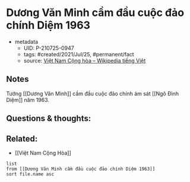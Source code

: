 # Dương Văn Minh cầm đầu cuộc đảo chính Diệm 1963

- metadata
	- UID: P-210725-0947
	- tags: #created/2021/Jul/25, #permanent/fact 
	- source: [Việt Nam Cộng hòa – Wikipedia tiếng Việt](https://vi.wikipedia.org/wiki/Vi%E1%BB%87t_Nam_C%E1%BB%99ng_h%C3%B2a)

## Notes
Tướng [[Dương Văn Minh]] cầm đầu cuộc đảo chính ám sát [[Ngô Đình Diệm]] năm 1963.

## Questions & thoughts:

## Related:
- [[Việt Nam Cộng Hòa]]
```dataview
list
from [[Dương Văn Minh cầm đầu cuộc đảo chính Diệm 1963]]
sort file.name asc
```
